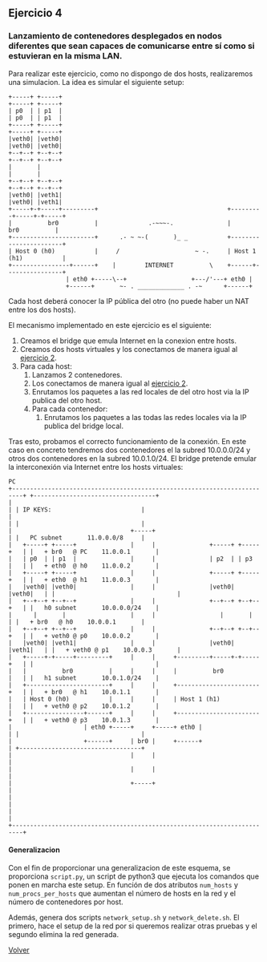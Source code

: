 ## Ejercicio 4

### Lanzamiento de contenedores desplegados en nodos diferentes que sean capaces de comunicarse entre sí como si estuvieran en la misma LAN.

Para realizar este ejercicio, como no dispongo de dos hosts, realizaremos una simulacion. La idea es simular el siguiente setup:

    +-----+ +-----+                                                        +-----+ +-----+ 
    | p0  | | p1  |                                                        | p0  | | p1  | 
    +-----+ +-----+                                                        +-----+ +-----+ 
    |veth0| |veth0|                                                        |veth0| |veth0| 
    +--+--+ +--+--+                                                        +--+--+ +--+--+ 
    |       |                                                              |       |  
    +--+--+ +--+--+                                                        +--+--+ +--+--+
    |veth0| |veth1|                                                        |veth0| |veth1|
    +-----+-+-----+---------+                                    +---------+-----+-+-----+ 
    |          br0          |              .-~~~-.               |          br0          | 
    +-----------------------+      .- ~ ~-(       )_ _           +-----------------------+ 
    | Host 0 (h0)           |     /                     ~ -.     | Host 1 (h1)           | 
    +----------------+------+    |        INTERNET          \    +------+----------------+
                    | eth0 +-----\--+                  +---/'---+ eth0 |
                    +------+       ~- . _____________ . -~      +------+

Cada host deberá conocer la IP pública del otro (no puede haber un NAT entre los dos hosts).

El mecanismo implementado en este ejercicio es el siguiente:
1. Creamos el bridge que emula Internet en la conexion entre hosts.
2. Creamos dos hosts virtuales y los conectamos de manera igual al [ejercicio 2](../2/README.md).
3. Para cada host:
    1. Lanzamos 2 contenedores.
    2. Los conectamos de manera igual al [ejercicio 2](../2/README.md).
    3. Enrutamos los paquetes a las red locales de del otro host via la IP publica del otro host.
    4. Para cada contenedor:
        1. Enrutamos los paquetes a las todas las redes locales via la IP publica del bridge local.

Tras esto, probamos el correcto funcionamiento de la conexión. 
En este caso en concreto tendremos dos contenedores el la subred 10.0.0.0/24 y otros dos contenedores en la subred 10.0.1.0/24.
El bridge pretende emular la interconexión via Internet entre los hosts virtuales:

    PC                                                                                                              
    +-------------------------------------------------------------------------+ +----------------------------------+
    |                                                                         | | IP KEYS:                         |
    |                                                                         | |                                  |
    |                                 +-----+                                 | |   PC subnet       11.0.0.0/8     |
    |   +-----+ +-----+               |     |               +-----+ +-----+   | |   + br0   @ PC    11.0.0.1       |
    |   | p0  | | p1  |               |     |               | p2  | | p3  |   | |   + eth0  @ h0    11.0.0.2       |
    |   +-----+ +-----+               |     |               +-----+ +-----+   | |   + eth0  @ h1    11.0.0.3       |
    |   |veth0| |veth0|               |     |               |veth0| |veth0|   | |                                  |
    |   +--+--+ +--+--+               |     |               +--+--+ +--+--+   | |   h0 subnet       10.0.0.0/24    |
    |      |       |                  |     |                  |       |      | |   + br0   @ h0    10.0.0.1       |
    |   +--+--+ +--+--+               |     |               +--+--+ +--+--+   | |   + veth0 @ p0    10.0.0.2       |
    |   |veth0| |veth1|               |     |               |veth0| |veth1|   | |   + veth0 @ p1    10.0.0.3       |
    |   +-----+-+-----+---------+     |     |     +---------+-----+-+-----+   | |                                  |
    |   |          br0          |     |     |     |          br0          |   | |   h1 subnet       10.0.1.0/24    |
    |   +-----------------------+     |     |     +-----------------------+   | |   + br0   @ h1    10.0.1.1       |
    |   | Host 0 (h0)           |     |     |     | Host 1 (h1)           |   | |   + veth0 @ p2    10.0.1.2       |
    |   +----------------+------+     |     |     +-----------------------+   | |   + veth0 @ p3    10.0.1.3       |
    |                    | eth0 +-----+     +-----+ eth0 |                    | |                                  |
    |                    +------+     | br0 |     +------+                    | +----------------------------------+
    |                                 |     |                                 |
    |                                 |     |                                 |
    |                                 +-----+                                 |
    |                                                                         |
    |                                                                         |
    +-------------------------------------------------------------------------+

#### Generalizacion
Con el fin de proporcionar una generalizacion de este esquema, se proporciona `script.py`, un script de python3 que ejecuta los comandos que ponen en marcha este setup. En función de dos atributos `num_hosts` y `num_procs_per_hosts` que aumentan el número de hosts en la red y el número de contenedores por host. 

Además, genera dos scripts `network_setup.sh` y `network_delete.sh`. El primero, hace el setup de la red por si queremos realizar otras pruebas y el segundo elimina la red generada.


[Volver](../README.md)